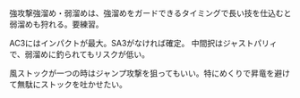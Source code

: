 強攻撃強溜め・弱溜めは、強溜めをガードできるタイミングで長い技を仕込むと弱溜めも狩れる。要練習。

AC3にはインパクトが最大。SA3がなければ確定。
中間択はジャストパリィで、弱溜めに釣られてもリスクが低い。

風ストックが一つの時はジャンプ攻撃を狙ってもいい。特にめくりで昇竜を避けて無駄にストックを吐かせたい。
